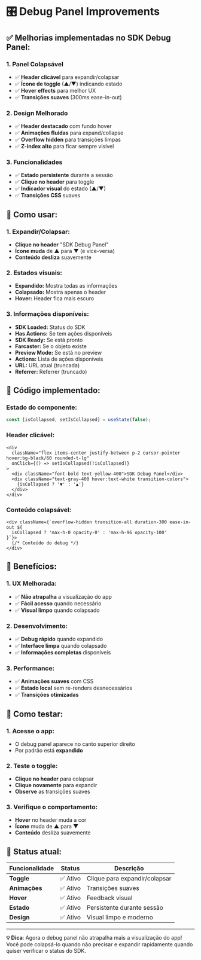 # 🎛️ Debug Panel Improvements

## ✅ **Melhorias implementadas no SDK Debug Panel:**

### **1. Panel Colapsável**
- ✅ **Header clicável** para expandir/colapsar
- ✅ **Ícone de toggle** (▲/▼) indicando estado
- ✅ **Hover effects** para melhor UX
- ✅ **Transições suaves** (300ms ease-in-out)

### **2. Design Melhorado**
- ✅ **Header destacado** com fundo hover
- ✅ **Animações fluidas** para expand/collapse
- ✅ **Overflow hidden** para transições limpas
- ✅ **Z-index alto** para ficar sempre visível

### **3. Funcionalidades**
- ✅ **Estado persistente** durante a sessão
- ✅ **Clique no header** para toggle
- ✅ **Indicador visual** do estado (▲/▼)
- ✅ **Transições CSS** suaves

## 🎨 **Como usar:**

### **1. Expandir/Colapsar:**
- **Clique no header** "SDK Debug Panel"
- **Ícone muda** de ▲ para ▼ (e vice-versa)
- **Conteúdo desliza** suavemente

### **2. Estados visuais:**
- **Expandido:** Mostra todas as informações
- **Colapsado:** Mostra apenas o header
- **Hover:** Header fica mais escuro

### **3. Informações disponíveis:**
- **SDK Loaded:** Status do SDK
- **Has Actions:** Se tem ações disponíveis
- **SDK Ready:** Se está pronto
- **Farcaster:** Se o objeto existe
- **Preview Mode:** Se está no preview
- **Actions:** Lista de ações disponíveis
- **URL:** URL atual (truncada)
- **Referrer:** Referrer (truncado)

## 🔧 **Código implementado:**

### **Estado do componente:**
```typescript
const [isCollapsed, setIsCollapsed] = useState(false);
```

### **Header clicável:**
```tsx
<div 
  className="flex items-center justify-between p-2 cursor-pointer hover:bg-black/60 rounded-t-lg"
  onClick={() => setIsCollapsed(!isCollapsed)}
>
  <div className="font-bold text-yellow-400">SDK Debug Panel</div>
  <div className="text-gray-400 hover:text-white transition-colors">
    {isCollapsed ? '▼' : '▲'}
  </div>
</div>
```

### **Conteúdo colapsável:**
```tsx
<div className={`overflow-hidden transition-all duration-300 ease-in-out ${
  isCollapsed ? 'max-h-0 opacity-0' : 'max-h-96 opacity-100'
}`}>
  {/* Conteúdo do debug */}
</div>
```

## 🎯 **Benefícios:**

### **1. UX Melhorada:**
- ✅ **Não atrapalha** a visualização do app
- ✅ **Fácil acesso** quando necessário
- ✅ **Visual limpo** quando colapsado

### **2. Desenvolvimento:**
- ✅ **Debug rápido** quando expandido
- ✅ **Interface limpa** quando colapsado
- ✅ **Informações completas** disponíveis

### **3. Performance:**
- ✅ **Animações suaves** com CSS
- ✅ **Estado local** sem re-renders desnecessários
- ✅ **Transições otimizadas**

## 📱 **Como testar:**

### **1. Acesse o app:**
- O debug panel aparece no canto superior direito
- Por padrão está **expandido**

### **2. Teste o toggle:**
- **Clique no header** para colapsar
- **Clique novamente** para expandir
- **Observe** as transições suaves

### **3. Verifique o comportamento:**
- **Hover** no header muda a cor
- **Ícone** muda de ▲ para ▼
- **Conteúdo** desliza suavemente

## 🚀 **Status atual:**

| **Funcionalidade** | **Status** | **Descrição** |
|-------------------|------------|---------------|
| **Toggle** | ✅ Ativo | Clique para expandir/colapsar |
| **Animações** | ✅ Ativo | Transições suaves |
| **Hover** | ✅ Ativo | Feedback visual |
| **Estado** | ✅ Ativo | Persistente durante sessão |
| **Design** | ✅ Ativo | Visual limpo e moderno |

---

**💡 Dica**: Agora o debug panel não atrapalha mais a visualização do app! Você pode colapsá-lo quando não precisar e expandir rapidamente quando quiser verificar o status do SDK.
